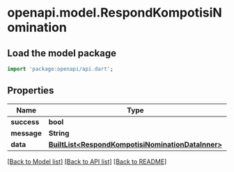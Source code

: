 # openapi.model.RespondKompotisiNomination

## Load the model package
```dart
import 'package:openapi/api.dart';
```

## Properties
Name | Type | Description | Notes
------------ | ------------- | ------------- | -------------
**success** | **bool** |  | 
**message** | **String** |  | 
**data** | [**BuiltList&lt;RespondKompotisiNominationDataInner&gt;**](RespondKompotisiNominationDataInner.md) |  | 

[[Back to Model list]](../README.md#documentation-for-models) [[Back to API list]](../README.md#documentation-for-api-endpoints) [[Back to README]](../README.md)


